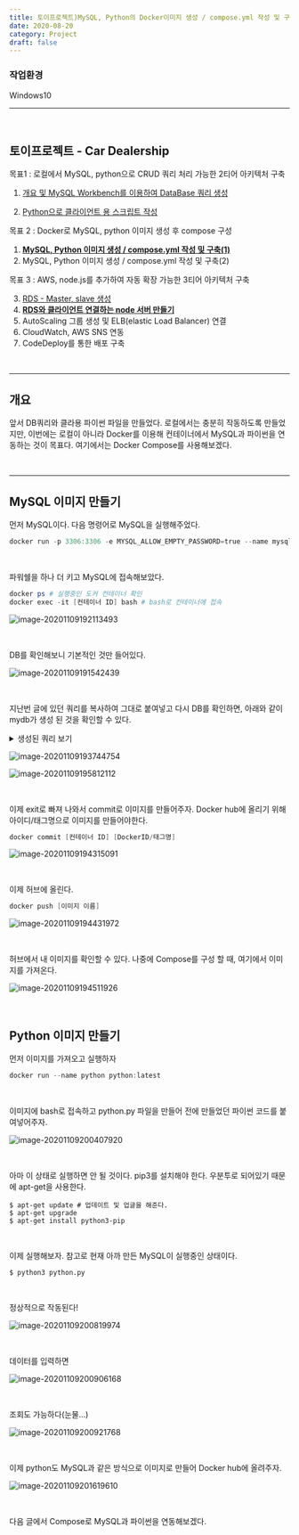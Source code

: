 ```yaml
---
title: 토이프로젝트)MySQL, Python의 Docker이미지 생성 / compose.yml 작성 및 구축(1)
date: 2020-08-20
category: Project
draft: false
---
```


### 작업환경

Windows10

---

<br/>

## 토이프로젝트 - Car Dealership

목표1 : 로컬에서 MySQL, python으로 CRUD 쿼리 처리 가능한 2티어 아키텍처 구축

1. [개요 및 MySQL Workbench를 이용하여 DataBase 쿼리 생성](https://jeonghoon.netlify.app/Project/miniproject/mini_query/)

2. [Python으로 클라이언트 용  스크립트 작성](https://jeonghoon.netlify.app/Project/miniproject/mini_python/)

목표 2 : Docker로 MySQL, python 이미지 생성 후 compose 구성

1. [**<u>MySQL, Python 이미지 생성 / compose.yml 작성 및 구축(1)</u>**](https://jeonghoon.netlify.app/Project/miniproject/mini_docker_images/)
2. MySQL, Python 이미지 생성 / compose.yml 작성 및 구축(2)

목표 3 : AWS, node.js를 추가하여 자동 확장 가능한 3티어 아키텍처 구축

3. [RDS - Master, slave 생성](https://jeonghoon.netlify.app/Project/miniproject/mini_rds/)
4. [**RDS와 클라이언트 연결하는 node 서버 만들기**](https://jeonghoon.netlify.app/Project/miniproject/mini_node/)
5. AutoScaling 그룹 생성 및 ELB(elastic Load Balancer) 연결
6. CloudWatch, AWS SNS 연동
7. CodeDeploy를 통한 배포 구축

<br/>

---

## 개요

앞서 DB쿼리와 클라용 파이썬 파일을 만들었다. 로컬에서는 충분히 작동하도록 만들었지만, 이번에는 로컬이 아니라 Docker를 이용해 컨테이너에서 MySQL과 파이썬을 연동하는 것이 목표다. 여기에서는  Docker Compose를 사용해보겠다.

<br/>

---



## MySQL 이미지 만들기

먼저 MySQL이다. 다음 명령어로 MySQL을 실행해주었다. 

```powershell
docker run -p 3306:3306 -e MYSQL_ALLOW_EMPTY_PASSWORD=true --name mysql mysql:5.7
```

<br/>

파워쉘을 하나 더 키고 MySQL에 접속해보았다.

```powershell
docker ps # 실행중인 도커 컨테이너 확인
docker exec -it [컨테이너 ID] bash # bash로 컨테이너에 접속
```

![image-20201109192113493](mini_docker_images.assets/image-20201109192113493.png)

<br/>

DB를 확인해보니 기본적인 것만 들어있다.

![image-20201109191542439](mini_docker_images.assets/image-20201109191542439.png)

<br/>

지난번 글에 있던 쿼리를 복사하여 그대로 붙여넣고 다시 DB를 확인하면, 아래와 같이 mydb가 생성 된 것을 확인할 수 있다.

<details> <summary>생성된 쿼리 보기</summary> <div markdown="1">


```sql
-- MySQL Workbench Forward Engineering

SET @OLD_UNIQUE_CHECKS=@@UNIQUE_CHECKS, UNIQUE_CHECKS=0;
SET @OLD_FOREIGN_KEY_CHECKS=@@FOREIGN_KEY_CHECKS, FOREIGN_KEY_CHECKS=0;
SET @OLD_SQL_MODE=@@SQL_MODE, SQL_MODE='ONLY_FULL_GROUP_BY,STRICT_TRANS_TABLES,NO_ZERO_IN_DATE,NO_ZERO_DATE,ERROR_FOR_DIVISION_BY_ZERO,NO_ENGINE_SUBSTITUTION';

-- -----------------------------------------------------
-- Schema mydb
-- -----------------------------------------------------

-- -----------------------------------------------------
-- Schema mydb
-- -----------------------------------------------------
CREATE SCHEMA IF NOT EXISTS `mydb` DEFAULT CHARACTER SET utf8 ;
USE `mydb` ;

-- -----------------------------------------------------
-- Table `mydb`.`sales_person`
-- -----------------------------------------------------
CREATE TABLE IF NOT EXISTS `mydb`.`sales_person` (
  `sales_id` INT auto_increment,
  `sales_name` VARCHAR(45) NULL,
  `sales_phone`  VARCHAR(45) NULL,
  PRIMARY KEY (`sales_id`))
ENGINE = InnoDB;


-- -----------------------------------------------------
-- Table `mydb`.`Car`
-- -----------------------------------------------------
CREATE TABLE IF NOT EXISTS `mydb`.`Car` (
  `car_id` INT auto_increment,
  `car_name` varchar(50),
  `color` VARCHAR(45) NULL,
  `made_by` VARCHAR(45) NULL,
  `sales` varchar(50) default 'onSale',
  PRIMARY KEY (`car_id`))
ENGINE = InnoDB;


-- -----------------------------------------------------
-- Table `mydb`.`Customer`
-- -----------------------------------------------------
CREATE TABLE IF NOT EXISTS `mydb`.`Customer` (
  `cust_id` INT auto_increment,
  `cust_name` VARCHAR(45) NULL,
  `cust_phone` VARCHAR(45) NULL,
  `cust_birth` int NULL,
  PRIMARY KEY (`cust_id`))
ENGINE = InnoDB;


-- -----------------------------------------------------
-- Table `mydb`.`Sales_invoice`
-- -----------------------------------------------------
CREATE TABLE IF NOT EXISTS `mydb`.`Sales_invoice` (
  `invoice_number` INT auto_increment,
  `sales_id` INT NOT NULL,
  `cust_id` INT NOT NULL,
  `car_id` INT NOT NULL,
  PRIMARY KEY (`invoice_number`),
  INDEX `fk_Sales_invoice_sales_person1_idx` (`sales_id` ASC) ,
  INDEX `fk_Sales_invoice_Customer1_idx` (`cust_id` ASC) ,
  INDEX `fk_Sales_invoice_Car1_idx` (`car_id` ASC) ,
  CONSTRAINT `fk_Sales_invoice_sales_person1`
    FOREIGN KEY (`sales_id`)
    REFERENCES `mydb`.`sales_person` (`sales_id`)
    ON DELETE NO ACTION
    ON UPDATE NO ACTION,
  CONSTRAINT `fk_Sales_invoice_Customer1`
    FOREIGN KEY (`cust_id`)
    REFERENCES `mydb`.`Customer` (`cust_id`)
    ON DELETE NO ACTION
    ON UPDATE NO ACTION,
  CONSTRAINT `fk_Sales_invoice_Car1`
    FOREIGN KEY (`car_id`)
    REFERENCES `mydb`.`Car` (`car_id`)
    ON DELETE NO ACTION
    ON UPDATE NO ACTION)
ENGINE = InnoDB;


-- -----------------------------------------------------
-- Table `mydb`.`Service_ticket`
-- -----------------------------------------------------
CREATE TABLE IF NOT EXISTS `mydb`.`Service_ticket` (
  `Service_ticket_id` INT auto_increment,
  `price` VARCHAR(45) NULL,
  `cust_id` INT NOT NULL,
  `car_id` INT NOT NULL,
  PRIMARY KEY (`Service_ticket_id`, `car_id`),
  INDEX `fk_Service_ticket_Customer1_idx` (`cust_id` ASC) ,
  INDEX `fk_Service_ticket_Car1_idx` (`car_id` ASC) ,
  CONSTRAINT `fk_Service_ticket_Customer1`
    FOREIGN KEY (`cust_id`)
    REFERENCES `mydb`.`Customer` (`cust_id`)
    ON DELETE NO ACTION
    ON UPDATE NO ACTION,
  CONSTRAINT `fk_Service_ticket_Car1`
    FOREIGN KEY (`car_id`)
    REFERENCES `mydb`.`Car` (`car_id`)
    ON DELETE NO ACTION
    ON UPDATE NO ACTION)
ENGINE = InnoDB;


-- -----------------------------------------------------
-- Table `mydb`.`mechanics`
-- -----------------------------------------------------
CREATE TABLE IF NOT EXISTS `mydb`.`mechanics` (
  `mechanic_id` varchar(45) not null,
  `mechanic_name` VARCHAR(45) NULL,
  `MON` VARCHAR(45) NULL,
  `TUE` VARCHAR(45) NULL,
  `WED` VARCHAR(45) NULL,
  `THU` VARCHAR(45) NULL,
  `FRI` VARCHAR(45) NULL,
  PRIMARY KEY (`mechanic_id`))
ENGINE = InnoDB;


-- -----------------------------------------------------
-- Table `mydb`.`part`
-- -----------------------------------------------------
CREATE TABLE IF NOT EXISTS `mydb`.`part` (
  `part_id` INT auto_increment,
  PRIMARY KEY (`part_id`))
ENGINE = InnoDB;


-- -----------------------------------------------------
-- Table `mydb`.`Used_part`
-- -----------------------------------------------------
CREATE TABLE IF NOT EXISTS `mydb`.`Used_part` (
  `used_part_id`int auto_increment,
  `part_id` INT NOT NULL,
  `Service_ticket_id` INT NOT NULL,
  PRIMARY KEY (`used_part_id`, `part_id`, `Service_ticket_id`),
  INDEX `fk_part_has_Service_ticket_Service_ticket1_idx` (`Service_ticket_id` ASC) ,
  INDEX `fk_part_has_Service_ticket_part1_idx` (`part_id` ASC) ,
  CONSTRAINT `fk_part_has_Service_ticket_part1`
    FOREIGN KEY (`part_id`)
    REFERENCES `mydb`.`part` (`part_id`)
    ON DELETE NO ACTION
    ON UPDATE NO ACTION,
  CONSTRAINT `fk_part_has_Service_ticket_Service_ticket1`
    FOREIGN KEY (`Service_ticket_id`)
    REFERENCES `mydb`.`Service_ticket` (`Service_ticket_id`)
    ON DELETE NO ACTION
    ON UPDATE NO ACTION)
ENGINE = InnoDB;


-- -----------------------------------------------------
-- Table `mydb`.`service`
-- -----------------------------------------------------
CREATE TABLE IF NOT EXISTS `mydb`.`service` (
  `service_id` INT auto_increment,
  PRIMARY KEY (`service_id`))
ENGINE = InnoDB;


-- -----------------------------------------------------
-- Table `mydb`.`mechanics_service`
-- -----------------------------------------------------
CREATE TABLE IF NOT EXISTS `mydb`.`mechanics_service` (
  `mechanics_service_id` int auto_increment,
  `mechanic_id` varchar(45) not null,
  `ticket_Service_ticket_id` INT NOT NULL,
  `service_service_id` INT NOT NULL,
  PRIMARY KEY (`mechanics_service_id`, `mechanic_id`, `ticket_Service_ticket_id`, `service_service_id`),
  INDEX `fk_mechanics_has_Service_ticket_Service_ticket1_idx` (`ticket_Service_ticket_id` ASC) ,
  INDEX `fk_mechanics_has_Service_ticket_mechanics1_idx` (`mechanic_id` ASC) ,
  INDEX `fk_mechanics(1)_service1_idx` (`service_service_id` ASC) ,
  CONSTRAINT `fk_mechanics_has_Service_ticket_mechanics1`
    FOREIGN KEY (`mechanic_id`)
    REFERENCES `mydb`.`mechanics` (`mechanic_id`)
    ON DELETE NO ACTION
    ON UPDATE NO ACTION,
  CONSTRAINT `fk_mechanics_has_Service_ticket_Service_ticket1`
    FOREIGN KEY (`ticket_Service_ticket_id`)
    REFERENCES `mydb`.`Service_ticket` (`Service_ticket_id`)
    ON DELETE NO ACTION
    ON UPDATE NO ACTION,
  CONSTRAINT `fk_mechanics(1)_service1`
    FOREIGN KEY (`service_service_id`)
    REFERENCES `mydb`.`service` (`service_id`)
    ON DELETE NO ACTION
    ON UPDATE NO ACTION)
ENGINE = InnoDB;


SET SQL_MODE=@OLD_SQL_MODE;
SET FOREIGN_KEY_CHECKS=@OLD_FOREIGN_KEY_CHECKS;
SET UNIQUE_CHECKS=@OLD_UNIQUE_CHECKS;
```

</div> </details>

![image-20201109193744754](mini_docker_images.assets/image-20201109193744754.png)

![image-20201109195812112](mini_docker_images.assets/image-20201109195812112.png)

<br/>

이제 exit로 빠져 나와서 commit로 이미지를 만들어주자. Docker hub에 올리기 위해 아이디/태그명으로 이미지를 만들어야한다.

```powershell
docker commit [컨테이너 ID] [DockerID/태그명]
```

![image-20201109194315091](mini_docker_images.assets/image-20201109194315091.png)

<br/>

이제 허브에 올린다. 

```powershell
docker push [이미지 이름]
```

![image-20201109194431972](mini_docker_images.assets/image-20201109194431972.png)

<br/>

허브에서 내 이미지를 확인할 수 있다. 나중에 Compose를 구성 할 때, 여기에서 이미지를 가져온다.

![image-20201109194511926](mini_docker_images.assets/image-20201109194511926.png)

<br/>

## Python 이미지 만들기

먼저 이미지를 가져오고 실행하자

```powershell
docker run --name python python:latest
```

<br/>

이미지에 bash로 접속하고 python.py 파일을 만들어 전에 만들었던 파이썬 코드를 붙여넣어주자.

![image-20201109200407920](mini_docker_images.assets/image-20201109200407920.png)

<br/>

아마 이 상태로 실행하면 안 될 것이다. pip3를 설치해야 한다. 우분투로 되어있기 때문에 apt-get을 사용한다.

```shell
$ apt-get update # 업데이트 및 업글을 해준다.
$ apt-get upgrade
$ apt-get install python3-pip
```

<br/>

이제 실행해보자. 참고로 현재 아까 만든 MySQL이 실행중인 상태이다.

```shell
$ python3 python.py
```

<br/>

정상적으로 작동된다!

![image-20201109200819974](mini_docker_images.assets/image-20201109200819974.png)

<br/>

데이터를 입력하면

![image-20201109200906168](mini_docker_images.assets/image-20201109200906168.png)

<br/>

조회도 가능하다(눈물...)

![image-20201109200921768](mini_docker_images.assets/image-20201109200921768.png)

<br/>

이제 python도 MySQL과 같은 방식으로 이미지로 만들어 Docker hub에 올려주자.

![image-20201109201619610](mini_docker_images.assets/image-20201109201619610.png)

<br/>

다음 글에서 Compose로 MySQL과 파이썬을 연동해보겠다.